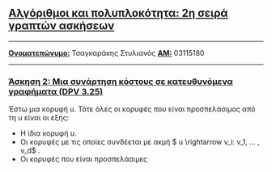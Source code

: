 ## <u>Αλγόριθμοι και πολυπλοκότητα: 2η σειρά γραπτών ασκήσεων</u>

-----

**<u>Ονοματεπώνυμο:</u>** Τσαγκαράκης Στυλιανός **<u>ΑΜ:</u>** 03115180

---

### <u>Άσκηση 2: Μια συνάρτηση κόστους σε κατευθυνόμενα γραφήματα (DPV 3.25)</u>  

Έστω μια κορυφή u. 
Τότε όλες οι κορυφές που είναι προσπελάσιμος από τη u είναι οι εξής:

- Η ίδια κορυφή $u$.
- Οι κορυφές με τις οποίες συνδέεται με ακμή $ u \rightarrow v_i: v_1, ... , v_d$ .
- Οι κορυφές που είναι προσπελάσιμες